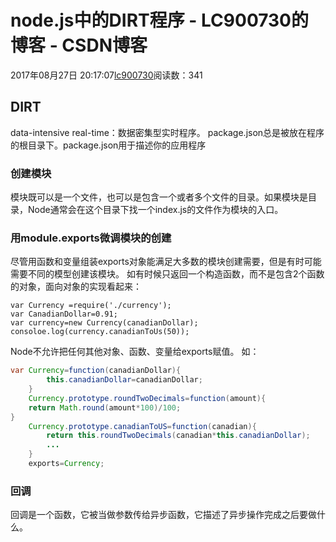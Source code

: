 # node.js中的DIRT程序 - LC900730的博客 - CSDN博客
2017年08月27日 20:17:07[lc900730](https://me.csdn.net/LC900730)阅读数：341
## DIRT
data-intensive real-time：数据密集型实时程序。 
package.json总是被放在程序的根目录下。package.json用于描述你的应用程序
### 创建模块
模块既可以是一个文件，也可以是包含一个或者多个文件的目录。如果模块是目录，Node通常会在这个目录下找一个index.js的文件作为模块的入口。
### 用module.exports微调模块的创建
尽管用函数和变量组装exports对象能满足大多数的模块创建需要，但是有时可能需要不同的模型创建该模块。 
如有时候只返回一个构造函数，而不是包含2个函数的对象，面向对象的实现看起来：
```
var Currency =require('./currency');
var CanadianDollar=0.91;
var currency=new Currency(canadianDollar);
consoloe.log(currency.canadianToUs(50));
```
Node不允许把任何其他对象、函数、变量给exports赋值。 
如：
```java
var Currency=function(canadianDollar){
        this.canadianDollar=canadianDollar;
    }
    Currency.prototype.roundTwoDecimals=function(amount){
    return Math.round(amount*100)/100;
}
    Currency.prototype.canadianToUS=function(canadian){
        return this.roundTwoDecimals(canadian*this.canadianDollar);
        ...
    }
    exports=Currency;
```
### 回调
回调是一个函数，它被当做参数传给异步函数，它描述了异步操作完成之后要做什么。
